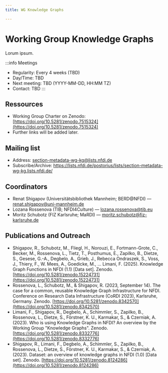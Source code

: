 ```yaml
---
title: WG Knowledge Graphs

---
```


# Working Group Knowledge Graphs

Lorum ipsum.

:::info Meetings
- Regularity: Every 4 weeks (TBD)
- Day/Time: TBD
- Next meeting: TBD (YYYY-MM-DD, HH:MM TZ)
- Contact: TBD
:::

## Ressources

- Working Group Charter on Zenodo: [https://doi.org/10.5281/zenodo.7515324](https://doi.org/10.5281/zenodo.7515324)
- Further links will be added later.

## Mailing list

- Address: section-metadata-wg-kg@lists.nfdi.de
- Subscribe/Archive: https://lists.nfdi.de/postorius/lists/section-metadata-wg-kg.lists.nfdi.de/

## Coordinators

- Renat Shigapov (Universitätsbibliothek Mannheim; BERD@NFDI) — renat.shigapov@uni-mannheim.de
- Lozana Rossenova (TIB; NFDI4Culture) — lozana.rossenova@tib.eu
- Moritz Schubotz (FIZ Karlsruhe; MaRDI) — moritz.schubotz@fiz-karlsruhe.de

## Publications and Outreach
- Shigapov, R., Schubotz, M., Fliegl, H., Norouzi, E., Fortmann-Grote, C., Becker, M., Rossenova, L., Tietz, T., Posthumus, E., Zapilko, B., Dietze, S., Gesese, G.-A., Degbelo, A., Grieb, J., Rebecca Ondraszek, S., Voss, J., Thiery, F., W. Mees, A., Goedicke, M., … Limani, F. (2025). Knowledge Graph Functions in NFDI (1.1) [Data set]. Zenodo. [https://doi.org/10.5281/zenodo.15224731](https://doi.org/10.5281/zenodo.15224731)
- Rossenova, L., Schubotz, M., & Shigapov, R. (2023, September 14). The case for a common, reusable Knowledge Graph Infrastructure for NFDI. Conference on Research Data Infrastructure (CoRDI 2023), Karlsruhe, Germany. Zenodo. [https://doi.org/10.5281/zenodo.8342570](https://doi.org/10.5281/zenodo.8342570)
- Limani, F., Shigapov, R., Degbelo, A., Schimmler, S., Zapilko, B., Rossenova, L., Dietze, S., Förstner, K. U., Karmakar, S., & Czerniak, A. (2023). Who is using Knowledge Graphs in NFDI? An overview by the Working Group "Knowledge Graphs". Zenodo. [https://doi.org/10.5281/zenodo.8332776](https://doi.org/10.5281/zenodo.8332776)
- Shigapov, R., Limani, F., Degbelo, A., Schimmler, S., Zapilko, B., Rossenova, L., Dietze, S., Förstner, K. U., Karmakar, S., & Czerniak, A. (2023). Dataset: an overview of knowledge graphs in NFDI (1.0) [Data set]. Zenodo. [https://doi.org/10.5281/zenodo.8124286](https://doi.org/10.5281/zenodo.8124286)
